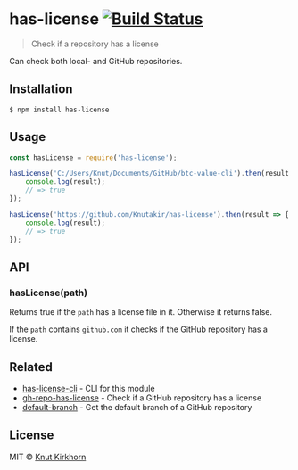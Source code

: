 # has-license [![Build Status](https://travis-ci.org/Knutakir/has-license.svg?branch=master)](https://travis-ci.org/Knutakir/has-license)
> Check if a repository has a license

Can check both local- and GitHub repositories. 

## Installation
```
$ npm install has-license
```

## Usage
```js
const hasLicense = require('has-license');

hasLicense('C:/Users/Knut/Documents/GitHub/btc-value-cli').then(result => {
    console.log(result);
    // => true
});

hasLicense('https://github.com/Knutakir/has-license').then(result => {
    console.log(result);
    // => true
});
```

## API
### hasLicense(path)
Returns true if the `path` has a license file in it. Otherwise it returns false.

If the `path` contains `github.com` it checks if the GitHub repository has a license.  

## Related
- [has-license-cli](https://github.com/Knutakir/has-license-cli) - CLI for this module
- [gh-repo-has-license](https://github.com/Knutakir/gh-repo-has-license) - Check if a GitHub repository has a license
- [default-branch](https://github.com/Knutakir/default-branch) - Get the default branch of a GitHub repository

## License
MIT © [Knut Kirkhorn](LICENSE)
